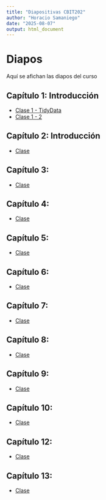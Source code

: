 ```yaml
---
title: "Diapositivas CBIT202"
author: "Horacio Samaniego"
date: "2025-08-07"
output: html_document
---
```


#  Diapos

Aquí se afichan las diapos del curso

## Capítulo 1: Introducción 
* [Clase 1 - TidyData](../Diapos/Clase1/Clase1TidyData.html)
* [Clase 1 - 2](../Diapos/Clase1/Clase1_2-dplyr.html)

## Capítulo 2: Introducción 
* [Clase]()

## Capítulo 3:
* [Clase]()

## Capítulo 4:
* [Clase]()

## Capítulo 5:
* [Clase]()

## Capítulo 6:
* [Clase]()

## Capítulo 7:
* [Clase]()

## Capítulo 8:
* [Clase]()

## Capítulo 9:
* [Clase]()

## Capítulo 10:
* [Clase]()

## Capítulo 12:
* [Clase]()

## Capítulo 13:
* [Clase]()

